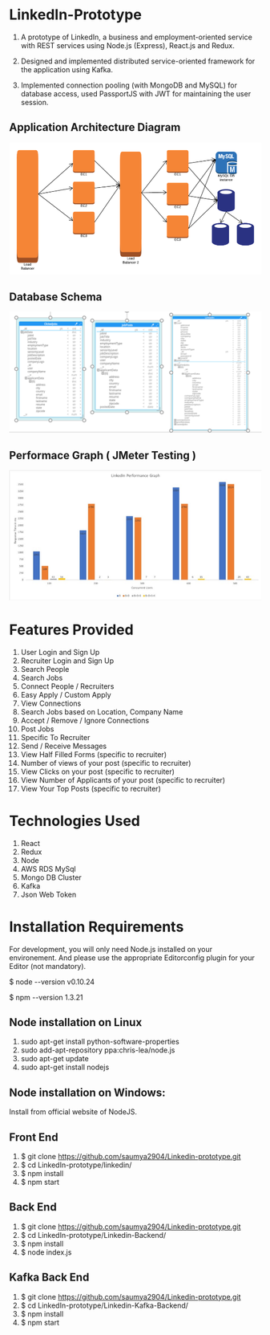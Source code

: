 # LinkedIn-Prototype

1. A prototype of LinkedIn, a business and employment-oriented service with REST services using Node.js (Express), React.js and Redux.

2.	Designed and implemented distributed service-oriented framework for the application using Kafka.

3. Implemented connection pooling (with MongoDB and MySQL) for database access, used PassportJS with JWT for maintaining the user session. 

## Application Architecture Diagram
![alt text](https://github.com/saumya2904/Linkedin-prototype/blob/master/Project%20Images/Architecture%20Diag.png)

## Database Schema
![alt text](https://github.com/saumya2904/Linkedin-prototype/blob/master/Project%20Images/Database%20Schema.PNG)

## Performace Graph ( JMeter Testing )
![alt text](https://github.com/saumya2904/Linkedin-prototype/blob/master/Project%20Images/Performance%20Graph.jpg)

# Features Provided
1. User Login and Sign Up
2. Recruiter Login and Sign Up
3. Search People
4. Search Jobs
5. Connect People / Recruiters
6. Easy Apply / Custom Apply
7. View Connections
8. Search Jobs based on Location, Company Name
9. Accept / Remove / Ignore Connections
10. Post Jobs
11. Specific To Recruiter
12. Send / Receive Messages
13. View Half Filled Forms (specific to recruiter)
14. Number of views of your post (specific to recruiter)
15. View Clicks on your post (specific to recruiter)
16. View Number of Applicants of your post (specific to recruiter)
17. View Your Top Posts (specific to recruiter)

# Technologies Used

1. React
2. Redux
3. Node
4. AWS RDS MySql
5. Mongo DB Cluster
6. Kafka
7. Json Web Token

# Installation Requirements
For development, you will only need Node.js installed on your environement. And please use the appropriate Editorconfig plugin for your Editor (not mandatory).

$ node --version
v0.10.24

$ npm --version
1.3.21

## Node installation on Linux
1. sudo apt-get install python-software-properties
2. sudo add-apt-repository ppa:chris-lea/node.js
3. sudo apt-get update
4. sudo apt-get install nodejs

## Node installation on Windows:
Install from official website of NodeJS.

## Front End
1. $ git clone https://github.com/saumya2904/Linkedin-prototype.git
2. $ cd LinkedIn-prototype/linkedin/
3. $ npm install
4. $ npm start

## Back End
1. $ git clone https://github.com/saumya2904/Linkedin-prototype.git
2. $ cd LinkedIn-prototype/Linkedin-Backend/
3. $ npm install
4. $ node index.js

## Kafka Back End
1. $ git clone https://github.com/saumya2904/Linkedin-prototype.git
2. $ cd LinkedIn-prototype/Linkedin-Kafka-Backend/
3. $ npm install
4. $ npm start

